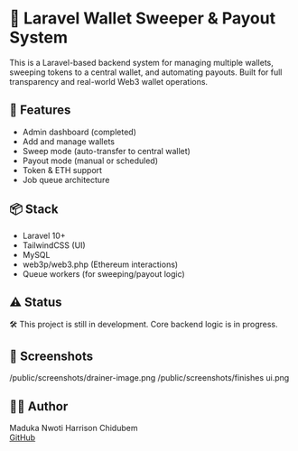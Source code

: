 # 💸 Laravel Wallet Sweeper & Payout System

This is a Laravel-based backend system for managing multiple wallets, sweeping tokens to a central wallet, and automating payouts. Built for full transparency and real-world Web3 wallet operations.

## 🚀 Features
- Admin dashboard (completed)
- Add and manage wallets
- Sweep mode (auto-transfer to central wallet)
- Payout mode (manual or scheduled)
- Token & ETH support
- Job queue architecture

## 📦 Stack
- Laravel 10+
- TailwindCSS (UI)
- MySQL
- web3p/web3.php (Ethereum interactions)
- Queue workers (for sweeping/payout logic)

## ⚠️ Status
🛠 This project is still in development. Core backend logic is in progress.

## 📸 Screenshots
/public/screenshots/drainer-image.png
/public/screenshots/finishes ui.png


## 👨‍💻 Author
Maduka Nwoti Harrison Chidubem  
[GitHub](https://github.com/Osinemem1)  
